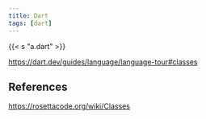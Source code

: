 ```yaml
---
title: Dart
tags: [dart]
---
```


{{< s "a.dart" >}}

<https://dart.dev/guides/language/language-tour#classes>

## References

<https://rosettacode.org/wiki/Classes>
